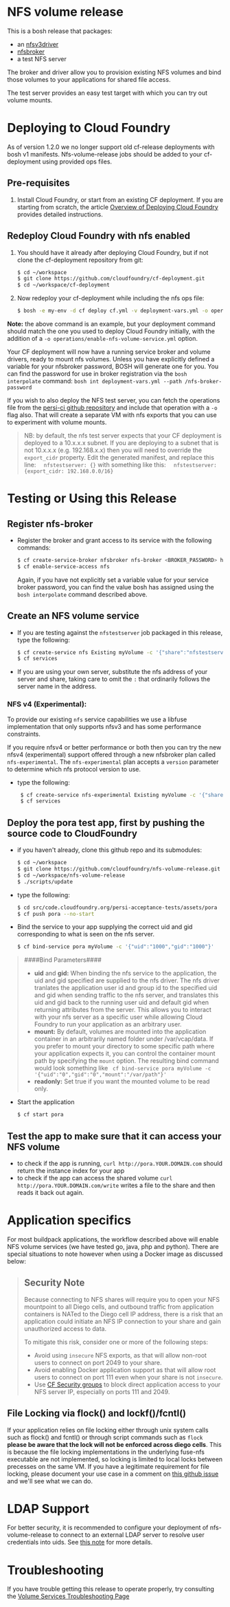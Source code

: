 # NFS volume release

This is a bosh release that packages:
- an [nfsv3driver](https://github.com/cloudfoundry-incubator/nfsv3driver) 
- [nfsbroker](https://github.com/cloudfoundry-incubator/nfsbroker) 
- a test NFS server 

The broker and driver allow you to provision existing NFS volumes and bind those volumes to your applications for shared file access.

The test server provides an easy test target with which you can try out volume mounts.

# Deploying to Cloud Foundry

As of version 1.2.0 we no longer support old cf-release deployments with bosh v1 manifests.  Nfs-volume-release jobs should be added to your cf-deployment using provided ops files.

## Pre-requisites

1. Install Cloud Foundry, or start from an existing CF deployment.  If you are starting from scratch, the article [Overview of Deploying Cloud Foundry](https://docs.cloudfoundry.org/deploying/index.html) provides detailed instructions.

## Redeploy Cloud Foundry with nfs enabled

1. You should have it already after deploying Cloud Foundry, but if not clone the cf-deployment repository from git:

    ```bash
    $ cd ~/workspace
    $ git clone https://github.com/cloudfoundry/cf-deployment.git
    $ cd ~/workspace/cf-deployment
    ```

2. Now redeploy your cf-deployment while including the nfs ops file:
    ```bash
    $ bosh -e my-env -d cf deploy cf.yml -v deployment-vars.yml -o operations/enable-nfs-volume-service.yml
    ```
    
**Note:** the above command is an example, but your deployment command should match the one you used to deploy Cloud Foundry initially, with the addition of a `-o operations/enable-nfs-volume-service.yml` option.

Your CF deployment will now have a running service broker and volume drivers, ready to mount nfs volumes.  Unless you have explicitly defined a variable for your nfsbroker password, BOSH will generate one for you.  You can find the password for use in broker registration via the `bosh interpolate` command:
    ```
    bosh int deployment-vars.yml --path /nfs-broker-password
    ```

If you wish to also deploy the NFS test server, you can fetch the operations file from the [persi-ci github repository](https://github.com/cloudfoundry/persi-ci/blob/master/operations/enable-nfs-test-server.yml) and include that operation with a `-o` flag also.  That will create a separate VM with nfs exports that you can use to experiment with volume mounts.
> NB: by default, the nfs test server expects that your CF deployment is deployed to a 10.x.x.x subnet.  If you are deploying to a subnet that is not 10.x.x.x (e.g. 192.168.x.x) then you will need to override the `export_cidr` property.
> Edit the generated manifest, and replace this line:
> `  nfstestserver: {}`
> with something like this:
> `  nfstestserver: {export_cidr: 192.168.0.0/16}`

# Testing or Using this Release

## Register nfs-broker
* Register the broker and grant access to its service with the following commands:

    ```bash
    $ cf create-service-broker nfsbroker nfs-broker <BROKER_PASSWORD> http://nfs-broker.YOUR.DOMAIN.com
    $ cf enable-service-access nfs
    ```
    Again, if you have not explicitly set a variable value for your service broker password, you can find the value bosh has assigned using the `bosh interpolate` command described above.

## Create an NFS volume service
* If you are testing against the `nfstestserver` job packaged in this release, type the following:

    ```bash
    $ cf create-service nfs Existing myVolume -c '{"share":"nfstestserver.service.cf.internal/export/vol1"}'
    $ cf services
    ```
* If you are using your own server, substitute the nfs address of your server and share, taking care to omit the `:` that ordinarily follows the server name in the address.

### NFS v4 (Experimental):

To provide our existing `nfs` service capabilities we use a libfuse implementation that only supports nfsv3 and has some performance constraints.    
  
If you require nfsv4 or better performance or both then you can try the new nfsv4 (experimental) support offered through a new nfsbroker plan called `nfs-experimental`.  The `nfs-experimental` plan accepts a `version` parameter to determine which nfs protocol version to use.

* type the following:

   ```bash
    $ cf create-service nfs-experimental Existing myVolume -c '{"share":"nfstestserver.service.cf.internal/export/vol1","version":"4.1"}'
    $ cf services
    ```

## Deploy the pora test app, first by pushing the source code to CloudFoundry
* if you haven't already, clone this github repo and its submodules:

    ```bash
    $ cd ~/workspace
    $ git clone https://github.com/cloudfoundry/nfs-volume-release.git
    $ cd ~/workspace/nfs-volume-release
    $ ./scripts/update
    ```

* type the following:

    ```bash
    $ cd src/code.cloudfoundry.org/persi-acceptance-tests/assets/pora
    $ cf push pora --no-start
    ```

* Bind the service to your app supplying the correct uid and gid corresponding to what is seen on the nfs server.
    ```bash
    $ cf bind-service pora myVolume -c '{"uid":"1000","gid":"1000"}'
    ```
> ####Bind Parameters####
> * **uid** and **gid:** When binding the nfs service to the application, the uid and gid specified are supplied to the nfs driver.  The nfs driver tranlates the application user id and group id to the specified uid and gid when sending traffic to the nfs server, and translates this uid and gid back to the running user uid and default gid when returning attributes from the server.  This allows you to interact with your nfs server as a specific user while allowing Cloud Foundry to run your application as an arbitrary user.
> * **mount:** By default, volumes are mounted into the application container in an arbitrarily named folder under /var/vcap/data.  If you prefer to mount your directory to some specific path where your application expects it, you can control the container mount path by specifying the `mount` option.  The resulting bind command would look something like
> ``` cf bind-service pora myVolume -c '{"uid":"0","gid":"0","mount":"/var/path"}'```
> * **readonly:** Set true if you want the mounted volume to be read only. 

* Start the application
    ```bash
    $ cf start pora
    ```

## Test the app to make sure that it can access your NFS volume
* to check if the app is running, `curl http://pora.YOUR.DOMAIN.com` should return the instance index for your app
* to check if the app can access the shared volume `curl http://pora.YOUR.DOMAIN.com/write` writes a file to the share and then reads it back out again.

# Application specifics
For most buildpack applications, the workflow described above will enable NFS volume services (we have tested go, java, php and python). There are special situations to note however when using a Docker image as discussed below:

> ## Security Note
> Because connecting to NFS shares will require you to open your NFS mountpoint to all Diego cells, and outbound traffic from application containers is NATed to the Diego cell IP address, there is a risk that an application could initiate an NFS IP connection to your share and gain unauthorized access to data.
> 
> To mitigate this risk, consider one or more of the following steps:
> * Avoid using `insecure` NFS exports, as that will allow non-root users to connect on port 2049 to your share.
> * Avoid enabling Docker application support as that will allow root users to connect on port 111 even when your share is not `insecure`.
> * Use [CF Security groups](https://docs.cloudfoundry.org/adminguide/app-sec-groups.html) to block direct application access to your NFS server IP, especially on ports 111 and 2049.

## File Locking via flock() and lockf()/fcntl()
If your application relies on file locking either through unix system calls such as flock() and fcntl() or through script commands such as `flock` **please be aware that the lock will not be enforced across diego cells**.  This is because the file locking implementations in the underlying fuse-nfs executable are not implemented, so locking is limited to local locks between precesses on the same VM.  If you have a legitimate requirement for file locking, please document your use case in a comment on [this github issue](https://github.com/cloudfoundry-incubator/nfs-volume-release/issues/13) and we'll see what we can do.

# LDAP Support
For better security, it is recommended to configure your deployment of nfs-volume-release to connect to an external LDAP server to resolve user credentials into uids.  See [this note](USING_LDAP.md) for more details.

# Troubleshooting
If you have trouble getting this release to operate properly, try consulting the [Volume Services Troubleshooting Page](https://github.com/cloudfoundry-incubator/volman/blob/master/TROUBLESHOOTING.md)
